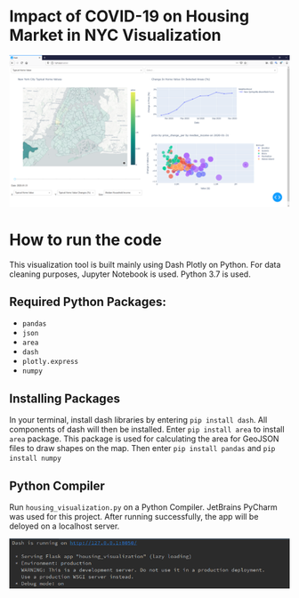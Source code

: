 # Impact of COVID-19 on Housing Market in NYC Visualization

![Image of Overview](https://github.com/kfung9564/nyc_housing_visualization/blob/main/images/overview.png)


# How to run the code
This visualization tool is built mainly using Dash Plotly on Python. For data cleaning purposes, Jupyter Notebook is used. Python 3.7 is used.

## Required Python Packages:
* `pandas`
* `json`
* `area`
* `dash`
* `plotly.express`
* `numpy`

## Installing Packages
In your terminal, install dash libraries by entering `pip install dash`. All components of dash will then be installed.
Enter `pip install area` to install `area` package. This package is used for calculating the area for GeoJSON files to draw shapes on the map. 
Then enter `pip install pandas` and `pip install numpy`


## Python Compiler
Run `housing_visualization.py` on a Python Compiler. JetBrains PyCharm was used for this project.
After running successfully, the app will be deloyed on a localhost server.

![Image of Running](https://github.com/kfung9564/nyc_housing_visualization/blob/main/images/run.png)
